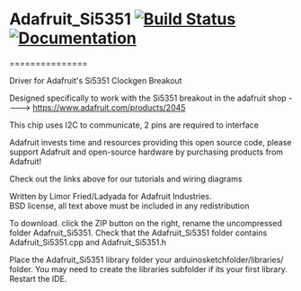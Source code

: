 # Adafruit_Si5351 [![Build Status](https://github.com/adafruit/Adafruit_Si5351_Library/workflows/Arduino%20Library%20CI/badge.svg)](https://github.com/adafruit/Adafruit_Si5351_Library/actions)[![Documentation](https://github.com/adafruit/ci-arduino/blob/master/assets/doxygen_badge.svg)](http://adafruit.github.io/Adafruit_Si5351_Library/html/index.html)
===============

Driver for Adafruit's Si5351 Clockgen Breakout

Designed specifically to work with the Si5351 breakout in the adafruit shop
  ----> https://www.adafruit.com/products/2045

This chip uses I2C to communicate, 2 pins are required to interface

Adafruit invests time and resources providing this open source code, 
please support Adafruit and open-source hardware by purchasing 
products from Adafruit!

Check out the links above for our tutorials and wiring diagrams 

Written by Limor Fried/Ladyada for Adafruit Industries.  
BSD license, all text above must be included in any redistribution

To download. click the ZIP button on the right, rename the uncompressed folder Adafruit_Si5351. Check that the Adafruit_Si5351 folder contains Adafruit_Si5351.cpp and Adafruit_Si5351.h

Place the Adafruit_Si5351 library folder your arduinosketchfolder/libraries/ folder. You may need to create the libraries subfolder if its your first library. Restart the IDE.
